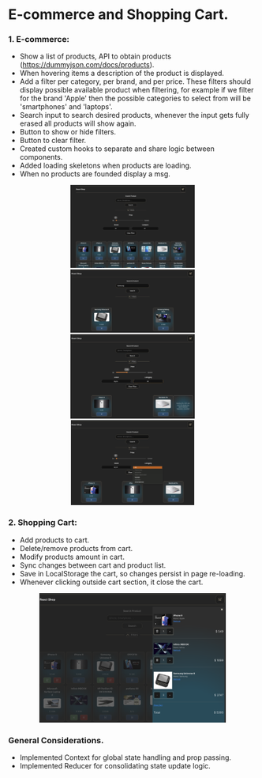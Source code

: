 # E-commerce and Shopping Cart.

### 1. E-commerce:

- Show a list of products, API to obtain products (https://dummyjson.com/docs/products).
- When hovering items a description of the product is displayed.
- Add a filter per category, per brand, and per price. These filters should display possible available product when filtering, for example if we filter for the brand 'Apple' then the possible categories to select from will be 'smartphones' and 'laptops'.
- Search input to search desired products, whenever the input gets fully erased all products will show again.
- Button to show or hide filters.
- Button to clear filter.
- Created custom hooks to separate and share logic between components.
- Added loading skeletons when products are loading.
- When no products are founded display a msg.

<div align='center' display='flex' flex-direction='row' width='100%' >
<img src='./src/assets/e-commerce_img_git.png' width='50%' >
<img src='./src/assets/e-commerce_img_git_4.png' width='50%' >
</div>

<div align='center' display='flex' flex-direction='row' width='100%' >
<img src='./src/assets/e-commerce_img_git_2.png' width='50%' >
<img src='./src/assets/e-commerce_img_git_3.png' width='49.5%' >
</div>

### 2. Shopping Cart:

- Add products to cart.
- Delete/remove products from cart.
- Modify products amount in cart.
- Sync changes between cart and product list.
- Save in LocalStorage the cart, so changes persist in page re-loading.
- Whenever clicking outside cart section, it close the cart.

<div align='center' display='flex' flex-direction='row' width='100%' >
<img src='./src/assets/cart_img_git.png' width='75%' >
</div>

### General Considerations.

- Implemented Context for global state handling and prop passing.
- Implemented Reducer for consolidating state update logic.
